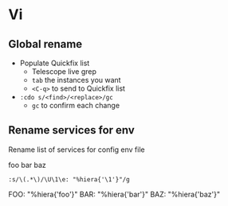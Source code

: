 # Vi

## Global rename

* Populate Quickfix list
  * Telescope live grep
  * `tab` the instances you want
  * `<C-q>` to send to Quickfix list
* `:cdo s/<find>/<replace>/gc`
  * `gc` to confirm each change

## Rename services for env

Rename list of services for config env file

foo
bar
baz

```:s/\(.*\)/\U\1\e: "%hiera{'\1'}"/g```

FOO: "%hiera{'foo'}"
BAR: "%hiera{'bar'}"
BAZ: "%hiera{'baz'}"
